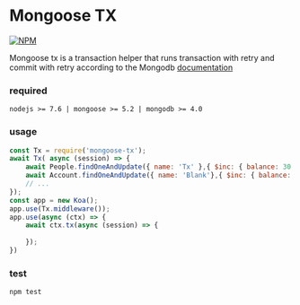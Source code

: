 # Mongoose TX

[![NPM](https://nodei.co/npm/mongoose-tx.png?compact=true)](https://npmjs.org/package/mongoose-tx)

Mongoose tx is a transaction helper that runs transaction with retry and commit with retry according to the Mongodb 
[documentation](https://docs.mongodb.com/manual/core/transactions/)

### required

```
nodejs >= 7.6 | mongoose >= 5.2 | mongodb >= 4.0
```

### usage

```javascript
const Tx = require('mongoose-tx');
await Tx( async (session) => {
    await People.findOneAndUpdate({ name: 'Tx' },{ $inc: { balance: 30 } },{ session });
    await Account.findOneAndUpdate({ name: 'Blank'},{ $inc: { balance: -30 } },{ session });
    // ... 
});
const app = new Koa();
app.use(Tx.middleware());
app.use(async (ctx) => {
    await ctx.tx(async (session) => {
      
    });
})
```

### test

```
npm test
```